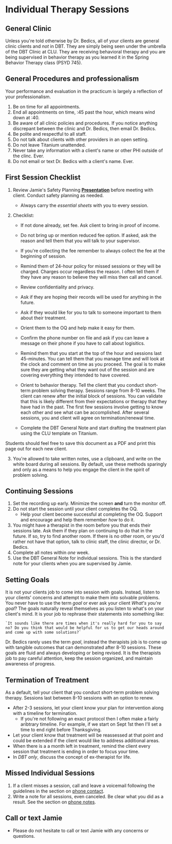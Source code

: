 # Individual Therapy Sessions

## General Clinic

Unless you're told otherwise by Dr. Bedics, all of your clients are general clinic clients and _not_ in DBT.  They are simply being seen under the umbrella of the DBT Clinic at CLU.  They are receiving behavioral therapy and you are being supervised in behavior therapy as you learned it in the Spring Behavior Therapy class (PSYD 745).

## General Procedures and professionalism

Your performance and evaluation in the practicum is largely a reflection of your professionalism. 

1. Be on time for all appointments.
2. End all appointments on time, :45 past the hour, which means wind down at :40. 
3. Be aware of all clinic policies and procedures.  If you notice anything discrepant between the clinic and Dr. Bedics, then email Dr. Bedics. 
4. Be polite and respectful to all staff.
5. Do not talk about clients with other providers in an open setting.
6. Do not leave Titanium unattended.
7. Never take any information with a client's name or other PHI outside of the clinc. Ever.
8. Do not email or text Dr. Bedics with a client's name. Ever. 

## First Session Checklist

1. Review Jamie's Safety Planning **[Presentation](https://speakerdeck.com/jdbedics/clu-clinic-orientation-on-safety-planning)** before meeting with client.  Conduct safety planning as needed. 
    * Always carry the *essential sheets* with you to every session.

2. Checklist:

    * If not done already, set fee. Ask client to bring in proof of income.

    * Do not bring up or mention reduced fee option. If asked, ask the reason and tell them that you will talk to your supervisor.

    * If you're collecting the fee remember to always collect the fee at the beginning of session.

    * Remind them of 24-hour policy for missed sessions or they will be charged.  Charges occur regardless the reason. I often tell them if they have any reason to believe they will miss then call and cancel. 

    * Review confidentiality and privacy.  

    * Ask if they are hoping their records will be used for anything in the future.

    * Ask if they would like for you to talk to someone important to them about their treatment.

    * Orient them to the OQ and help make it easy for them. 

    * Confirm the phone number on file and ask if you can leave a message on their phone if you have to call about logisitics.

    * Remind them that you start at the top of the hour and sessions last 45-minutes.  You can tell them that you manage time and will look at the clock and comment on time as you proceed.  The goal is to make sure they are getting what they want out of the session and are covering everything they intended to have covered.

    * Orient to behavior therapy.  Tell the client that you conduct short-term problem solving therapy.  Sessions range from 8-10 weeks.  The client can renew after the initial block of sessions.  You can validate that this is likely different from their expectations or therapy that they have had in the past. The first few sessions involve getting to know each other and see what can be accomplished.  After several sessions, you and client will agree on termination/renewal time.

    * Complete the DBT General Note and start drafting the treatment plan using the CLU template on Titanium.

Students should feel free to save this document as a PDF and print this page out for each new client. 

3. You're allowed to take written notes, use a clipboard, and write on the white board during all sessions. By default, use these methods sparingly and only as a means to help you engage the client in the spirit of problem solving. 

## Continuing Sessions

1. Set the recording up early.  Minimize the screen **and** turn the monitor off.
2. Do not start the session until your client completes the OQ.  
    * Help your client become successful at completing the OQ. Support and encourage and help them remember _how_ to do it. 
3. You might have a therapist in the room before you that ends their sessions late.  Ask them if they plan on continuing to do that in the future.  If so, try to find another room.  If there is no other room, or you'd rather not have that option, talk to clinic staff, the clinic director, or Dr. Bedics.
4. Complete all notes within *one* week. 
5. Use the DBT General Note for individual sessions.  This is the standard note for your clients when you are supervised by Jamie. 

## Setting Goals

It is not your clients job to come into session with goals.  Instead, listen to your clients' concerns and attempt to make them into solvable problems. You never have to use the term _goal_ or ever ask your client _What's you're goal_?  The goals naturally reveal themselves as you listen to what's on your client's mind. It is your job to rephrase their statements into something like:

    `It sounds like there are times when it's really hard for you to say no? Do you think that would be helpful for us to get our heads around and come up with some solutions?`

Dr. Bedics rarely uses the term _goal_, instead the therapists job is to come up with tangible outcomes that can demonstrated after 8-10 sessions.  These goals are fluid and always developing or being revised.  It is the therapists job to pay careful attention, keep the session organized, and maintain awareness of progress. 

## Termination of Treatment

As a default, tell your client that you conduct short-term problem solving therapy.  Sessions last between 8-10 sessions with an option to renew.

* After 2-3 sessions, let your client know your plan for intervention along with a timeline for termination.
    * If you're not following an exact protocol then I often make a fairly aribtrary timeline.  For example, if we start on Sept 1st then I'll set a time to end right before Thanksgiving.  
* Let your client know that treatment will be reassessed at that point and could be extended if the client would like to address additional areas.
* When there is a a month left in treatment, remind the client every session that treatment is ending in order to focus your time. 
* In _DBT only_, discuss the concept of ex-therapist for life. 

## Missed Individual Sessions

1. If a client misses a session, call and leave a voicemail following the guidelines in the section on [phone contact](phone-contact-with-clients.html).
2. Write a note for all sessions, even canceled.  Be clear what you did as a result. See the section on [phone notes](phone-contact-with-clients.html).
  

## Call or text Jamie

* Please do not hesitate to call or text Jamie with any concerns or questions.
